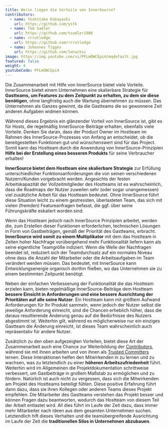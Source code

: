 ```yaml
---
title: Worin liegen die Vorteile von InnerSource?
contributors:
  - name: Yoshitake Kobayashi
    url: https://github.com/ystk
  - name: Tom Sadler
    url: https://github.com/tsadler1988
  - name: rrrutledge
    url: https://github.com/rrrutledge
  - name: Johannes Tigges
    url: https://github.com/lenucksi
image: https://img.youtube.com/vi/PFLmOWCEpi4/mqdefault.jpg
featured: false
weight: 4
youtubeCode: PFLmOWCEpi4
---
```

<div class="paragraph">
<p>Die Zusammenarbeit mit Hilfe von InnerSource bietet viele Vorteile.
InnerSource bietet einem Unternehmen eine skalierbare Strategie für <strong>Gastteams, um Features zu dem Zeitpunkt zu erhalten, zu dem sie diese benötigen</strong>, ohne langfristig auch die Wartung übernehmen zu müssen.
Das Unternehmen als Ganzes gewinnt, da die Gastteams die so gewonnene Zeit anderen Aufgaben widmen können.</p>
</div>
<div class="paragraph">
<p>Während dieses Ergebnis ein glänzender Vorteil von InnerSource ist, gibt es für Hosts, die regelmäßig InnerSource-Beiträge erhalten, ebenfalls viele Vorteile.
Denken Sie daran, dass der Product Owner im Hostteam im Rahmen des InnerSource-Prozesses von Anfang an entscheidet, ob die bereitgestellten Funktionen gut und wünschenswert sind für das Project.
Somit kann das Hostteam durch die Anwendung von InnerSource-Prinzipien  <strong>Hilfe bei der Erstellung eines besseren Produkts</strong> für seine Verbraucher erhalten!</p>
</div>
<div class="paragraph">
<p><strong>InnerSource bietet dem Hostteam eine skalierbare Strategie</strong> zur Erfüllung unterschiedlicher Funktionsanforderungen die von seinen verschiedenen Nutzern/Kunden vorgebracht werden.
Angesichts der festen Arbeitskapazität der Vollzeitmitglieder des Hostteams ist es wahrscheinlich, dass die Roadmaps der Nutzer zuweilen sehr (oder sogar unangemessen) viel zusätzliche Arbeit für das Hostteam bedeutet.
Ohne InnerSource führt diese Situation leicht zu einem gestressten, überlasteten Team, das sich mit vielen (fremden) Featureanfragen befasst, die ggf. über seine Führungskräfte eskaliert worden sind.</p>
</div>
<div class="paragraph">
<p>Wenn das Hostteam jedoch nach InnerSource Prinzipien arbeitet, werden die, zum Erstellen dieser Funktionen erforderlichen, technischen Lösungen in Form von Gastbeiträgen, gemäß der Priorität des Gastteams, erbracht.
<strong>InnerSource wird somit zu einem Multiplikator</strong> mit dem das Hostteam in Zeiten hoher Nachfrage vorübergehend mehr Funktionalität liefern kann als seine eigentliche Teamgröße indiziert.
Wenn die Welle der Nachfragen beendet ist, reduziert sich der Teamdurchsatz auf ein normales Niveau ohne dass die Anzahl der Mitarbeiter oder die Arbeitsaufgaben im Team verändert werden müssen.
Das bedeutet, mit InnerSource kann Entwicklungsenergie organisch dorthin fließen, wo das Unternehmen sie zu einem bestimmten Zeitpunkt benötigt.</p>
</div>
<div class="paragraph">
<p>Neben der einfachen Verbesserung der Funktionalität die das Hostteam erzielen kann, bieten regelmäßige InnerSource-Beiträge dem Hostteam <strong>bessere Einsicht in Anforderungen und eine bessere Ausrichtung der Prioritäten auf alle seine Nutzer</strong>.
Ein Hostteam kann mit größtem Aufwand Anforderungen für Ihr Produkt sammeln, wenn jedoch der Nutzer selbst die jeweilige Anforderung einreicht, sind die Chancen erheblich höher, dass die daraus resultierende Änderung genau auf die Bedürfnisse des Nutzers abgestimmt ist.
Weiterhin gilt, während es möglicherweise nur ein einziges Gastteam die Änderung einreicht, ist dieses Team wahrscheinlich auch repräsentativ für andere Nutzer.</p>
</div>
<div class="paragraph">
<p>Zusätzlich zu den oben aufgezeigten Vorteilen, bietet diese Art der Zusammenarbeit auch eine Chance zur Weiterbildung der <a href="https://innersourcecommons.org/learn/learning-path/contributor">Contributors</a>, während sie mit ihnen arbeiten und von ihnen als <a href="https://innersourcecommons.org/learn/learning-path/trusted-committer">Trusted Committers</a> lernen.
Diese Interaktionen helfen den Mitwirkenden in zu lernen und zu wachsen, was zu letztendlich zu einer <strong>höheren Arbeitszufriedenheit</strong> führt.
Weiterhin wird im Allgemeinen die Projektdokumentation schrittweise verbessert, um Gastbeiträge in großem Maßstab zu ermöglichen und zu fördern.
Natürlich ist auch nicht zu vergessen, dass sich die Mitwirkenden am Projekt des Hostteams beteiligt fühlen.
Diese positive Erfahrung führt dann dazu, dass sie ihren Kollegen oder anderen Teams dieses Projekt empfehlen.
Die Mitarbeiter des Gastteams verstehen das Projekt besser und können Fragen dazu beantworten, wodurch das Hostteam von diesem Teil der Arbeit entlastet wird.
All dies führt im Laufe der Zeit dazu, dass immer mehr Mitarbeiter nach Ideen aus dem gesamten Unternehmen suchen.
Letztendlich hift dieses Verhalten und die teamübergreifende Ausrichtung im Laufe der Zeit die <strong>traditionellen Silos in Unternehmen abzubauen</strong>.</p>
</div>
<!--- This file autogenerated from https://github.com/InnerSourceCommons/InnerSourceLearningPath/blob/master/scripts -->